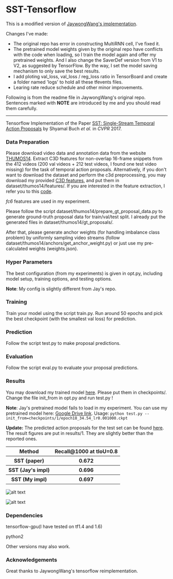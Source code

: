 # SST-Tensorflow

This is a modified version of [JaywongWang's implementation](https://github.com/JaywongWang/SST-Tensorflow). 

Changes I've made:

- The original repo has error in constructing MultiRNN cell, I've fixed it.
- The pretrained model weights given by the original repo have conflicts with the code when loading, so I train the model again and offer my pretrained weights. And I also change the SaverDef version from V1 to V2, as suggested by TensorFlow. By the way, I set the model saving mechanism to only save the best results.
- I add ploting val_loss, val_loss / reg_loss ratio in TensorBoard and create a folder named 'logs' to hold all these tfevents files.
- Learing rate reduce schedule and other minor improvements.

Following is from the readme file in JaywongWang's original repo. Sentences marked with **NOTE** are introduced by me and you should read them carefully.

------------

Tensorflow Implementation of the Paper [SST: Single-Stream Temporal Action Proposals](http://vision.stanford.edu/pdf/buch2017cvpr.pdf) by Shyamal Buch *et al.* in *CVPR* 2017.


### Data Preparation

Please download video data and annotation data from the website [THUMOS14](http://crcv.ucf.edu/THUMOS14/download.html). Extract C3D features for non-overlap 16-frame snippets from the 412 videos (200 val videos + 212 test videos, I found one test video missing) for the task of temporal action proposals. Alternatively, if you don't want to download the dataset and perform the c3d  preprocessing,  you may download my provided [C3D features](https://pan.baidu.com/s/1ggMHZ71), and put them in dataset/thumos14/features/. If you are interested in the feature extraction, I refer you to this [code](https://github.com/yyuanad/Pytorch_C3D_Feature_Extractor).

*fc6* features are used in my experiment.

Please follow the script dataset/thumos14/prepare_gt_proposal_data.py to generate ground-truth proposal data for train/val/test split. I already put the generated files in dataset/thumos14/gt_proposals/.

After that, please generate anchor weights (for handling imbalance class problem) by uniformly sampling video streams (follow dataset/thumos14/anchors/get_anchor_weight.py) or just use my pre-calculated weights (weights.json).


### Hyper Parameters

The best configuration (from my experiments) is given in opt.py, including model setup, training options, and testing options.

**Note**: My config is slightly different from Jay's repo.

### Training

Train your model using the script train.py. Run around 50 epochs and pick the best checkpoint (with the smallest val loss) for prediction.

### Prediction

Follow the script test.py to make proposal predictions.

### Evaluation

Follow the script eval.py to evaluate your proposal predictions.

### Results

You may download my trained model [here](https://pan.baidu.com/s/1mjBI2Nm). Please put them in checkpoints/. Change the file init_from in opt.py and run test.py !

**Note**: Jay's pretrained model fails to load in my experiment. You can use my pretrained model here: [Google Drive link](https://drive.google.com/drive/folders/1dzjeC-B1rDV-gpvBvQRqYN6fwL3sEEIj?usp=sharing). Usage: `python test.py --init_from=checkpoints/1/epoch18_34.54_lr0.001000.ckpt`

**Update:** The predicted action proposals for the test set can be found [here](https://pan.baidu.com/s/1nwa2VLv). The result figures are put in results/1. They are slightly better than the reported ones.

<table>
  <tr>
    <th>Method</th>
    <th>Recall@1000 at tIoU=0.8</th>
  </tr>
  <tr>
    <th>SST (paper)</th>
    <th>0.672</th>
  </tr>
  <tr>
    <th>SST (Jay's impl)</th>
    <th>0.696</th>
  </tr>

 <tr>
    <th>SST (My impl)</th>
    <th>0.697</th>
  </tr>

</table>

![alt text](results/1/sst_recall_vs_proposal.png "Average Recall vs Average Proposal Number")

![alt text](results/1/sst_recall_vs_tiou.png "Recall@1000 vs tIoU")

### Dependencies

tensorflow-gpu(I have tested on tf1.4 and 1.6)

python2

Other versions may also work.

### Acknowledgements

Great thanks to JaywongWang's tensorflow reimplementation.
